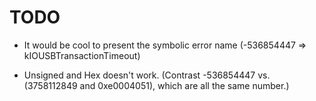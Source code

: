 # TODO

* It would be cool to present the symbolic error name (-536854447 => kIOUSBTransactionTimeout)

* Unsigned and Hex doesn't work. (Contrast -536854447 vs. (3758112849 and 0xe0004051), which are all the same number.)